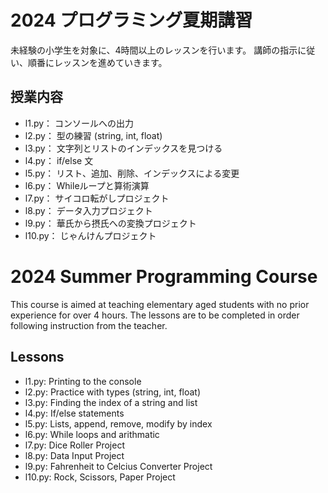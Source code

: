 # 2024 プログラミング夏期講習

未経験の小学生を対象に、4時間以上のレッスンを行います。
講師の指示に従い、順番にレッスンを進めていきます。

## 授業内容
- l1.py： コンソールへの出力
- l2.py： 型の練習 (string, int, float)
- l3.py： 文字列とリストのインデックスを見つける
- l4.py： if/else 文
- l5.py： リスト、追加、削除、インデックスによる変更
- l6.py： Whileループと算術演算
- l7.py： サイコロ転がしプロジェクト
- l8.py： データ入力プロジェクト
- l9.py： 華氏から摂氏への変換プロジェクト
- l10.py： じゃんけんプロジェクト


# 2024 Summer Programming Course

This course is aimed at teaching elementary aged students with no prior experience for over 4 hours.
The lessons are to be completed in order following instruction from the teacher.

## Lessons
- l1.py: Printing to the console
- l2.py: Practice with types (string, int, float)
- l3.py: Finding the index of a string and list
- l4.py: If/else statements
- l5.py: Lists, append, remove, modify by index
- l6.py: While loops and arithmatic
- l7.py: Dice Roller Project
- l8.py: Data Input Project
- l9.py: Fahrenheit to Celcius Converter Project
- l10.py: Rock, Scissors, Paper Project
